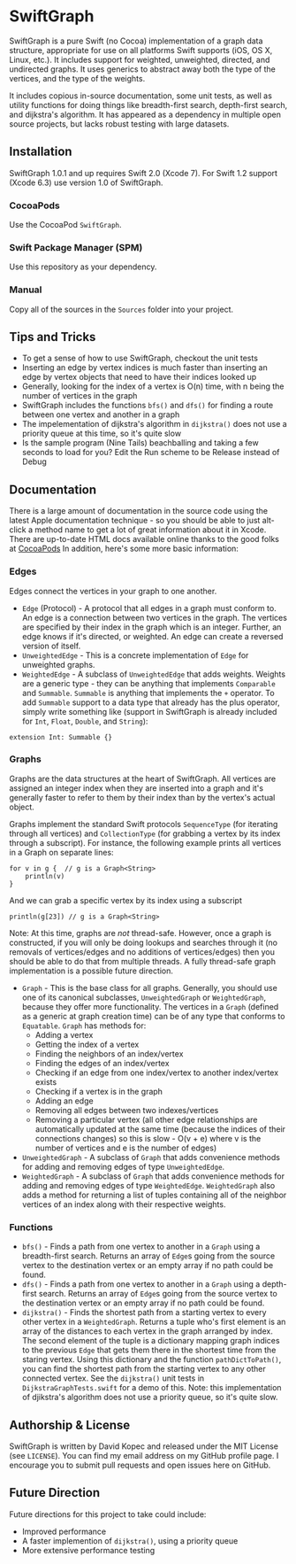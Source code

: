 # SwiftGraph

SwiftGraph is a pure Swift (no Cocoa) implementation of a graph data structure, appropriate for use on all platforms Swift supports (iOS, OS X, Linux, etc.). It includes support for weighted, unweighted, directed, and undirected graphs. It uses generics to abstract away both the type of the vertices, and the type of the weights.

It includes copious in-source documentation, some unit tests, as well as utility functions for doing things like breadth-first search, depth-first search, and dijkstra's algorithm. It has appeared as a dependency in multiple open source projects, but lacks robust testing with large datasets.

## Installation

SwiftGraph 1.0.1 and up requires Swift 2.0 (Xcode 7). For Swift 1.2 support (Xcode 6.3) use version 1.0 of SwiftGraph.

### CocoaPods

Use the CocoaPod `SwiftGraph`.

### Swift Package Manager (SPM)

Use this repository as your dependency.

### Manual
Copy all of the sources in the `Sources` folder into your project.

## Tips and Tricks
* To get a sense of how to use SwiftGraph, checkout the unit tests
* Inserting an edge by vertex indices is much faster than inserting an edge by vertex objects that need to have their indices looked up
* Generally, looking for the index of a vertex is O(n) time, with n being the number of vertices in the graph
* SwiftGraph includes the functions `bfs()` and `dfs()` for finding a route between one vertex and another in a graph
* The impelementation of dijkstra's algorithm in `dijkstra()` does not use a priority queue at this time, so it's quite slow
* Is the sample program (Nine Tails) beachballing and taking a few seconds to load for you? Edit the Run scheme to be Release instead of Debug

## Documentation
There is a large amount of documentation in the source code using the latest Apple documentation technique - so you should be able to just alt-click a method name to get a lot of great information about it in Xcode. There are up-to-date HTML docs available online thanks to the good folks at [CocoaPods](http://cocoadocs.org/docsets/SwiftGraph/) In addition, here's some more basic information:

### Edges
Edges connect the vertices in your graph to one another.

* `Edge` (Protocol) - A protocol that all edges in a graph must conform to. An edge is a connection between two vertices in the graph. The vertices are specified by their index in the graph which is an integer. Further, an edge knows if it's directed, or weighted. An edge can create a reversed version of itself.
* `UnweightedEdge` - This is a concrete implementation of `Edge` for unweighted graphs.
* `WeightedEdge` - A subclass of `UnweightedEdge` that adds weights. Weights are a generic type - they can be anything that implements `Comparable` and `Summable`.  `Summable` is anything that implements the `+` operator.  To add `Summable` support to a data type that already has the plus operator, simply write something like (support in SwiftGraph is already included for `Int`, `Float`, `Double`, and `String`):
```
extension Int: Summable {}
```

### Graphs
Graphs are the data structures at the heart of SwiftGraph. All vertices are assigned an integer index when they are inserted into a graph and it's generally faster to refer to them by their index than by the vertex's actual object.

Graphs implement the standard Swift protocols `SequenceType` (for iterating through all vertices) and `CollectionType` (for grabbing a vertex by its index through a subscript). For instance, the following example prints all vertices in a Graph on separate lines:
```
for v in g {  // g is a Graph<String>
    println(v)
}
```
And we can grab a specific vertex by its index using a subscript
```
println(g[23]) // g is a Graph<String>
```

Note: At this time, graphs are *not* thread-safe. However, once a graph is constructed, if you will only be doing lookups and searches through it (no removals of vertices/edges and no additions of vertices/edges) then you should be able to do that from multiple threads. A fully thread-safe graph implementation is a possible future direction.

* `Graph` - This is the base class for all graphs.  Generally, you should use one of its canonical subclasses, `UnweightedGraph` or `WeightedGraph`, because they offer more functionality. The vertices in a `Graph` (defined as a generic at graph creation time) can be of any type that conforms to `Equatable`. `Graph` has methods for:
  * Adding a vertex
  * Getting the index of a vertex
  * Finding the neighbors of an index/vertex
  * Finding the edges of an index/vertex
  * Checking if an edge from one index/vertex to another index/vertex exists
  * Checking if a vertex is in the graph
  * Adding an edge
  * Removing all edges between two indexes/vertices
  * Removing a particular vertex (all other edge relationships are automatically updated at the same time (because the indices of their connections changes) so this is slow - O(v + e) where v is the number of vertices and e is the number of edges)
* `UnweightedGraph` - A subclass of `Graph` that adds convenience methods for adding and removing edges of type `UnweightedEdge`.
* `WeightedGraph` - A subclass of `Graph` that adds convenience methods for adding and removing edges of type `WeightedEdge`. `WeightedGraph` also adds a method for returning a list of tuples containing all of the neighbor vertices of an index along with their respective weights.

### Functions
* `bfs()` - Finds a path from one vertex to another in a `Graph` using a breadth-first search. Returns an array of `Edge`s going from the source vertex to the destination vertex or an empty array if no path could be found.
* `dfs()` - Finds a path from one vertex to another in a `Graph` using a depth-first search. Returns an array of `Edge`s going from the source vertex to the destination vertex or an empty array if no path could be found.
* `dijkstra()` - Finds the shortest path from a starting vertex to every other vertex in a `WeightedGraph`. Returns a tuple who's first element is an array of the distances to each vertex in the graph arranged by index. The second element of the tuple is a dictionary mapping graph indices to the previous `Edge` that gets them there in the shortest time from the staring vertex. Using this dictionary and the function `pathDictToPath()`, you can find the shortest path from the starting vertex to any other connected vertex. See the `dijkstra()` unit tests in `DijkstraGraphTests.swift` for a demo of this. Note: this implementation of djikstra's algorithm does not use a priority queue, so it's quite slow.

## Authorship & License
SwiftGraph is written by David Kopec and released under the MIT License (see `LICENSE`). You can find my email address on my GitHub profile page. I encourage you to submit pull requests and open issues here on GitHub.

## Future Direction
Future directions for this project to take could include:
* Improved performance
* A faster implemention of `dijkstra()`, using a priority queue
* More extensive performance testing

